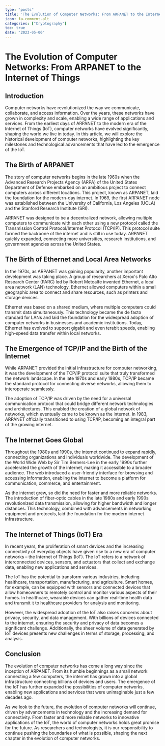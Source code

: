 ```yaml
---
type: "posts"
title: 'The Evolution of Computer Networks: From ARPANET to the Internet of Things'
icon: fa-comment-alt
categories: ["Cryptography"]
toc: true
date: "2023-05-06"
---
```




# The Evolution of Computer Networks: From ARPANET to the Internet of Things

## Introduction

Computer networks have revolutionized the way we communicate, collaborate, and access information. Over the years, these networks have grown in complexity and scale, enabling a wide range of applications and services. From the earliest days of ARPANET to the modern era of the Internet of Things (IoT), computer networks have evolved significantly, shaping the world we live in today. In this article, we will explore the historical development of computer networks, highlighting the key milestones and technological advancements that have led to the emergence of the IoT.

## The Birth of ARPANET

The story of computer networks begins in the late 1960s when the Advanced Research Projects Agency (ARPA) of the United States Department of Defense embarked on an ambitious project to connect computers across different locations. This project, known as ARPANET, laid the foundation for the modern-day internet. In 1969, the first ARPANET node was established between the University of California, Los Angeles (UCLA) and the Stanford Research Institute (SRI).

ARPANET was designed to be a decentralized network, allowing multiple computers to communicate with each other using a new protocol called the Transmission Control Protocol/Internet Protocol (TCP/IP). This protocol suite formed the backbone of the internet and is still in use today. ARPANET quickly expanded, connecting more universities, research institutions, and government agencies across the United States.

## The Birth of Ethernet and Local Area Networks

In the 1970s, as ARPANET was gaining popularity, another important development was taking place. A group of researchers at Xerox's Palo Alto Research Center (PARC) led by Robert Metcalfe invented Ethernet, a local area network (LAN) technology. Ethernet allowed computers within a small geographic area to connect and share resources, such as printers and storage devices.

Ethernet was based on a shared medium, where multiple computers could transmit data simultaneously. This technology became the de facto standard for LANs and laid the foundation for the widespread adoption of computer networks in businesses and academic institutions. Today, Ethernet has evolved to support gigabit and even terabit speeds, enabling high-speed data transfer within local networks.

## The Emergence of TCP/IP and the Birth of the Internet

While ARPANET provided the initial infrastructure for computer networking, it was the development of the TCP/IP protocol suite that truly transformed the network landscape. In the late 1970s and early 1980s, TCP/IP became the standard protocol for connecting diverse networks, allowing them to interoperate seamlessly.

The adoption of TCP/IP was driven by the need for a universal communication protocol that could bridge different network technologies and architectures. This enabled the creation of a global network of networks, which eventually came to be known as the internet. In 1983, ARPANET officially transitioned to using TCP/IP, becoming an integral part of the growing internet.

## The Internet Goes Global

Throughout the 1980s and 1990s, the internet continued to expand rapidly, connecting organizations and individuals worldwide. The development of the World Wide Web by Sir Tim Berners-Lee in the early 1990s further accelerated the growth of the internet, making it accessible to a broader audience. The web introduced a user-friendly interface for browsing and accessing information, enabling the internet to become a platform for communication, commerce, and entertainment.

As the internet grew, so did the need for faster and more reliable networks. The introduction of fiber-optic cables in the late 1980s and early 1990s revolutionized data transmission, allowing for higher bandwidth and longer distances. This technology, combined with advancements in networking equipment and protocols, laid the foundation for the modern internet infrastructure.

## The Internet of Things (IoT) Era

In recent years, the proliferation of smart devices and the increasing connectivity of everyday objects have given rise to a new era of computer networks – the Internet of Things (IoT). The IoT refers to a network of interconnected devices, sensors, and actuators that collect and exchange data, enabling new applications and services.

The IoT has the potential to transform various industries, including healthcare, transportation, manufacturing, and agriculture. Smart homes, for example, can be equipped with sensors and connected devices that allow homeowners to remotely control and monitor various aspects of their homes. In healthcare, wearable devices can gather real-time health data and transmit it to healthcare providers for analysis and monitoring.

However, the widespread adoption of the IoT also raises concerns about privacy, security, and data management. With billions of devices connected to the internet, ensuring the security and privacy of data becomes a significant challenge. Additionally, the sheer volume of data generated by IoT devices presents new challenges in terms of storage, processing, and analysis.

## Conclusion

The evolution of computer networks has come a long way since the inception of ARPANET. From its humble beginnings as a small network connecting a few computers, the internet has grown into a global infrastructure connecting billions of devices and users. The emergence of the IoT has further expanded the possibilities of computer networks, enabling new applications and services that were unimaginable just a few decades ago.

As we look to the future, the evolution of computer networks will continue, driven by advancements in technology and the increasing demand for connectivity. From faster and more reliable networks to innovative applications of the IoT, the world of computer networks holds great promise for the future. As researchers and technologists, it is our responsibility to continue pushing the boundaries of what is possible, shaping the next chapter in the evolution of computer networks.
